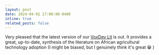 ```yaml
---
layout: post
date: 2024-04-01 17:00:00-0400
inline: true
related_posts: false
---
```


Very pleased that the latest version of our [VoxDev Lit](https://voxdev.org/voxdevlit/agricultural-technology-africa) is out. It provides a great, up-to-date, synthesis of the literature on African agricultural technology adoption (I might be biased, but I genuinely think it's great :grin: )
